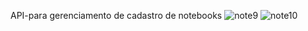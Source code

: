 API-para gerenciamento de cadastro de notebooks
![note9](https://github.com/user-attachments/assets/15c63354-a43e-487b-ba28-a56f733aecc7)
![note10](https://github.com/user-attachments/assets/3a6b9b65-b2ec-47e3-bd3c-fa8e28935cd5)
